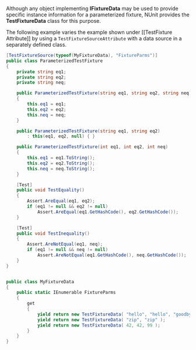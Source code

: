 Although any object implementing **IFixtureData** may be used to
provide specific instance information for a parameterized fixture, NUnit provides the **TestFixtureData** 
class for this purpose. 

The following example varies the example shown under [[TestFixture Attribute]] by using
a `TestFixtureSourceAttribute` with a data source in a separately defined class.

```C#
[TestFixtureSource(typeof(MyFixtureData), "FixtureParms")]
public class ParameterizedTestFixture
{
    private string eq1;
    private string eq2;
    private string neq;

    public ParameterizedTestFixture(string eq1, string eq2, string neq)
    {
        this.eq1 = eq1;
        this.eq2 = eq2;
        this.neq = neq;
    }

    public ParameterizedTestFixture(string eq1, string eq2)
        : this(eq1, eq2, null) { }

    public ParameterizedTestFixture(int eq1, int eq2, int neq)
    {
        this.eq1 = eq1.ToString();
        this.eq2 = eq2.ToString();
        this.neq = neq.ToString();
    }

    [Test]
    public void TestEquality()
    {
        Assert.AreEqual(eq1, eq2);
        if (eq1 != null && eq2 != null)
            Assert.AreEqual(eq1.GetHashCode(), eq2.GetHashCode());
    }

    [Test]
    public void TestInequality()
    {
        Assert.AreNotEqual(eq1, neq);
        if (eq1 != null && neq != null)
            Assert.AreNotEqual(eq1.GetHashCode(), neq.GetHashCode());
    }
}


public class MyFixtureData
{
    public static IEnumerable FixtureParms
    {
        get
        {
            yield return new TestFixtureData( "hello", "hello", "goodbye" );
            yield return new TestFixtureData( "zip", "zip" );
            yield return new TestFixtureData( 42, 42, 99 );
        }
    }  
}
```

